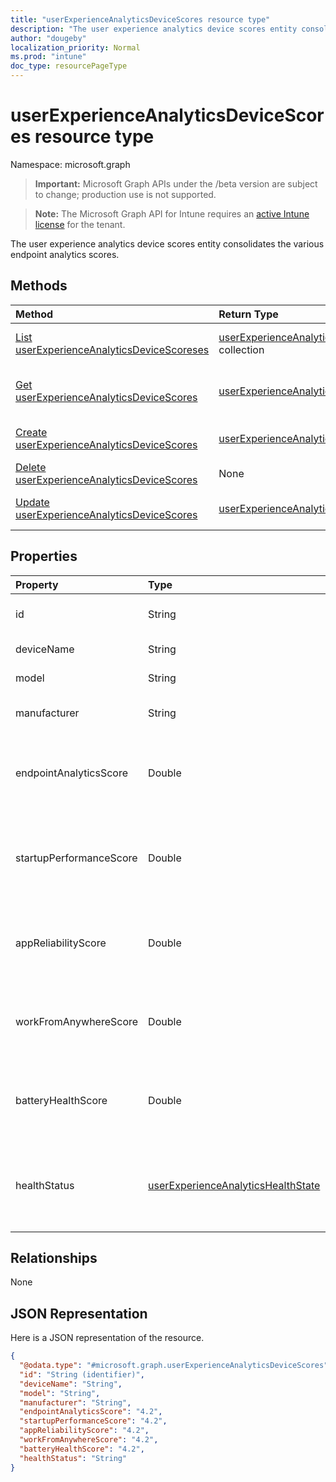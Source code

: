 ```yaml
---
title: "userExperienceAnalyticsDeviceScores resource type"
description: "The user experience analytics device scores entity consolidates the various endpoint analytics scores."
author: "dougeby"
localization_priority: Normal
ms.prod: "intune"
doc_type: resourcePageType
---
```


# userExperienceAnalyticsDeviceScores resource type

Namespace: microsoft.graph

> **Important:** Microsoft Graph APIs under the /beta version are subject to change; production use is not supported.

> **Note:** The Microsoft Graph API for Intune requires an [active Intune license](https://go.microsoft.com/fwlink/?linkid=839381) for the tenant.

The user experience analytics device scores entity consolidates the various endpoint analytics scores.

## Methods
|Method|Return Type|Description|
|:---|:---|:---|
|[List userExperienceAnalyticsDeviceScoreses](../api/intune-devices-userexperienceanalyticsdevicescores-list.md)|[userExperienceAnalyticsDeviceScores](../resources/intune-devices-userexperienceanalyticsdevicescores.md) collection|List properties and relationships of the [userExperienceAnalyticsDeviceScores](../resources/intune-devices-userexperienceanalyticsdevicescores.md) objects.|
|[Get userExperienceAnalyticsDeviceScores](../api/intune-devices-userexperienceanalyticsdevicescores-get.md)|[userExperienceAnalyticsDeviceScores](../resources/intune-devices-userexperienceanalyticsdevicescores.md)|Read properties and relationships of the [userExperienceAnalyticsDeviceScores](../resources/intune-devices-userexperienceanalyticsdevicescores.md) object.|
|[Create userExperienceAnalyticsDeviceScores](../api/intune-devices-userexperienceanalyticsdevicescores-create.md)|[userExperienceAnalyticsDeviceScores](../resources/intune-devices-userexperienceanalyticsdevicescores.md)|Create a new [userExperienceAnalyticsDeviceScores](../resources/intune-devices-userexperienceanalyticsdevicescores.md) object.|
|[Delete userExperienceAnalyticsDeviceScores](../api/intune-devices-userexperienceanalyticsdevicescores-delete.md)|None|Deletes a [userExperienceAnalyticsDeviceScores](../resources/intune-devices-userexperienceanalyticsdevicescores.md).|
|[Update userExperienceAnalyticsDeviceScores](../api/intune-devices-userexperienceanalyticsdevicescores-update.md)|[userExperienceAnalyticsDeviceScores](../resources/intune-devices-userexperienceanalyticsdevicescores.md)|Update the properties of a [userExperienceAnalyticsDeviceScores](../resources/intune-devices-userexperienceanalyticsdevicescores.md) object.|

## Properties
|Property|Type|Description|
|:---|:---|:---|
|id|String|The unique identifier of the user experience analytics device scores device.|
|deviceName|String|The user experience analytics device name.|
|model|String|The user experience analytics device model.|
|manufacturer|String|The user experience analytics device manufacturer.|
|endpointAnalyticsScore|Double|The user experience analytics device score. Valid values -1.79769313486232E+308 to 1.79769313486232E+308|
|startupPerformanceScore|Double|The user experience analytics device startup performance score. Valid values -1.79769313486232E+308 to 1.79769313486232E+308|
|appReliabilityScore|Double|The user experience analytics device app reliability score. Valid values -1.79769313486232E+308 to 1.79769313486232E+308|
|workFromAnywhereScore|Double|The user experience analytics device work From anywhere score. Valid values -1.79769313486232E+308 to 1.79769313486232E+308|
|batteryHealthScore|Double|The user experience analytics device battery health score. Valid values -1.79769313486232E+308 to 1.79769313486232E+308|
|healthStatus|[userExperienceAnalyticsHealthState](../resources/intune-devices-userexperienceanalyticshealthstate.md)|The health state of the user experience analytics device. Possible values are: `unknown`, `insufficientData`, `needsAttention`, `meetingGoals`, `unknownFutureValue`.|

## Relationships
None

## JSON Representation
Here is a JSON representation of the resource.
<!-- {
  "blockType": "resource",
  "keyProperty": "id",
  "@odata.type": "microsoft.graph.userExperienceAnalyticsDeviceScores"
}
-->
``` json
{
  "@odata.type": "#microsoft.graph.userExperienceAnalyticsDeviceScores",
  "id": "String (identifier)",
  "deviceName": "String",
  "model": "String",
  "manufacturer": "String",
  "endpointAnalyticsScore": "4.2",
  "startupPerformanceScore": "4.2",
  "appReliabilityScore": "4.2",
  "workFromAnywhereScore": "4.2",
  "batteryHealthScore": "4.2",
  "healthStatus": "String"
}
```






